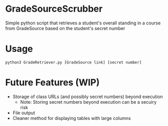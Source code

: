 # GradeSourceScrubber #
Simple python script that retrieves a student's overall standing in a course from GradeSource based on the student's secret number

# Usage
`python3 GradeRetriever.py [GradeSource link] [secret number]`

# Future Features (WIP)
* Storage of class URLs (and possibly secret numbers) beyond execution
  * Note: Storing secret numbers beyond execution can be a secuiry risk
* File output
* Cleaner method for displaying tables with large columns